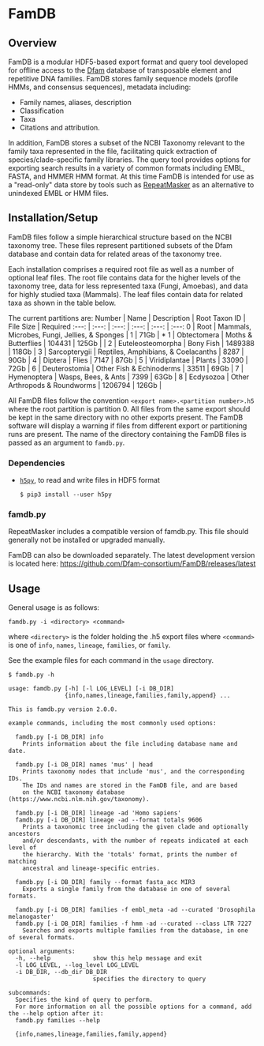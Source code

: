 # FamDB

## Overview

FamDB is a modular HDF5-based export format and query tool developed for offline access
to the [Dfam] database of transposable element and repetitive DNA families.
FamDB stores family sequence models (profile HMMs, and consensus sequences),
metadata including:

 * Family names, aliases, description
 * Classification
 * Taxa
 * Citations and attribution.

In addition, FamDB stores a subset of the NCBI Taxonomy relevant to the family
taxa represented in the file, facilitating quick extraction of
species/clade-specific family libraries.  The query tool provides options for
exporting search results in a variety of common formats including EMBL, FASTA,
and HMMER HMM format.  At this time FamDB is intended for use as a "read-only"
data store by tools such as [RepeatMasker] as an alternative to unindexed EMBL
or HMM files.

[Dfam]: https://www.dfam.org/
[RepeatMasker]: http://www.repeatmasker.org/

## Installation/Setup
FamDB files follow a simple hierarchical structure based on the NCBI taxonomy tree. These files represent partitioned subsets of the Dfam database and contain data for related areas of the taxonomy tree. 

Each installation comprises a required root file as well as a number of optional leaf files. The root file contains data for the higher levels of the taxonomy tree, data for less represented taxa (Fungi, Amoebas), and data for highly studied taxa (Mammals). The leaf files contain data for related taxa as shown in the table below.

The current partitions are:
 Number | Name | Description | Root Taxon ID | File Size | Required 
:---: | :---: | :---: | :---: | :---: | :---: 
 0 | Root | Mammals, Microbes, Fungi, Jellies, & Sponges | 1 | 71Gb | * 
 1 | Obtectomera | Moths & Butterflies | 104431 | 125Gb | |
 2 | Euteleosteomorpha | Bony Fish | 1489388 | 118Gb | 
 3 | Sarcopterygii | Reptiles, Amphibians, & Coelacanths | 8287 | 90Gb | 
 4 | Diptera | Flies | 7147 | 87Gb | 
 5 | Viridiplantae | Plants | 33090 | 72Gb | 
 6 | Deuterostomia | Other Fish & Echinoderms | 33511 | 69Gb | 
 7 | Hymenoptera | Wasps, Bees, & Ants | 7399 | 63Gb | 
 8 | Ecdysozoa | Other Arthropods & Roundworms | 1206794 | 126Gb | 


All FamDB files follow the convention `<export name>.<partition number>.h5` where the root partition is partition 0. All files from the same export should be kept in the same directory with no other exports present. The FamDB software will display a warning if files from different export or partitioning runs are present. The name of the directory containing the FamDB files is passed as an argument to `famdb.py`.

### Dependencies

* [`h5py`], to read and write files in HDF5 format

    ```
    $ pip3 install --user h5py
    ```

[`h5py`]: https://pypi.org/project/h5py/

### famdb.py

RepeatMasker includes a compatible version of famdb.py. This file should
generally not be installed or upgraded manually.

FamDB can also be downloaded separately. The latest development version is located here:
<https://github.com/Dfam-consortium/FamDB/releases/latest>

## Usage
General usage is as follows:

`famdb.py -i <directory> <command>`

where `<directory>` is the folder holding the .h5 export files
where `<command>` is one of `info`, `names`, `lineage`, `families`, or `family`.

See the example files for each command in the `usage` directory.
```
$ famdb.py -h

usage: famdb.py [-h] [-l LOG_LEVEL] [-i DB_DIR]
                {info,names,lineage,families,family,append} ...

This is famdb.py version 2.0.0.

example commands, including the most commonly used options:

  famdb.py [-i DB_DIR] info
    Prints information about the file including database name and date.

  famdb.py [-i DB_DIR] names 'mus' | head
    Prints taxonomy nodes that include 'mus', and the corresponding IDs.
    The IDs and names are stored in the FamDB file, and are based
    on the NCBI taxonomy database (https://www.ncbi.nlm.nih.gov/taxonomy).

  famdb.py [-i DB_DIR] lineage -ad 'Homo sapiens'
  famdb.py [-i DB_DIR] lineage -ad --format totals 9606
    Prints a taxonomic tree including the given clade and optionally ancestors
    and/or descendants, with the number of repeats indicated at each level of
    the hierarchy. With the 'totals' format, prints the number of matching
    ancestral and lineage-specific entries.

  famdb.py [-i DB_DIR] family --format fasta_acc MIR3
    Exports a single family from the database in one of several formats.

  famdb.py [-i DB_DIR] families -f embl_meta -ad --curated 'Drosophila melanogaster'
  famdb.py [-i DB_DIR] families -f hmm -ad --curated --class LTR 7227
    Searches and exports multiple families from the database, in one of several formats.

optional arguments:
  -h, --help            show this help message and exit
  -l LOG_LEVEL, --log_level LOG_LEVEL
  -i DB_DIR, --db_dir DB_DIR
                        specifies the directory to query

subcommands:
  Specifies the kind of query to perform.
  For more information on all the possible options for a command, add the --help option after it:
  famdb.py families --help

  {info,names,lineage,families,family,append}
```